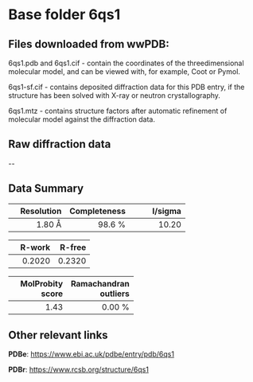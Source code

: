 # Base folder 6qs1

## Files downloaded from wwPDB:

6qs1.pdb and 6qs1.cif - contain the coordinates of the threedimensional molecular model, and can be viewed with, for example, Coot or Pymol.

6qs1-sf.cif - contains deposited diffraction data for this PDB entry, if the structure has been solved with X-ray or neutron crystallography.

6qs1.mtz - contains structure factors after automatic refinement of molecular model against the diffraction data.

## Raw diffraction data

--<br> 

## Data Summary
|   | Resolution | Completeness| I/sigma |
|---|-------------:|----------------:|--------------:|
|   |1.80 Å|98.6  %|<img width=50/>10.20|

|   | **R-work**| **R-free**   
|---|-------------:|----------------:|           
||0.2020|0.2320|

|   |**MolProbity<br>score**| **Ramachandran<br>outliers** 
|---|-------------:|----------------:|
||1.43|0.00 %|

## Other relevant links 
**PDBe**:  https://www.ebi.ac.uk/pdbe/entry/pdb/6qs1
 
**PDBr**: https://www.rcsb.org/structure/6qs1 

